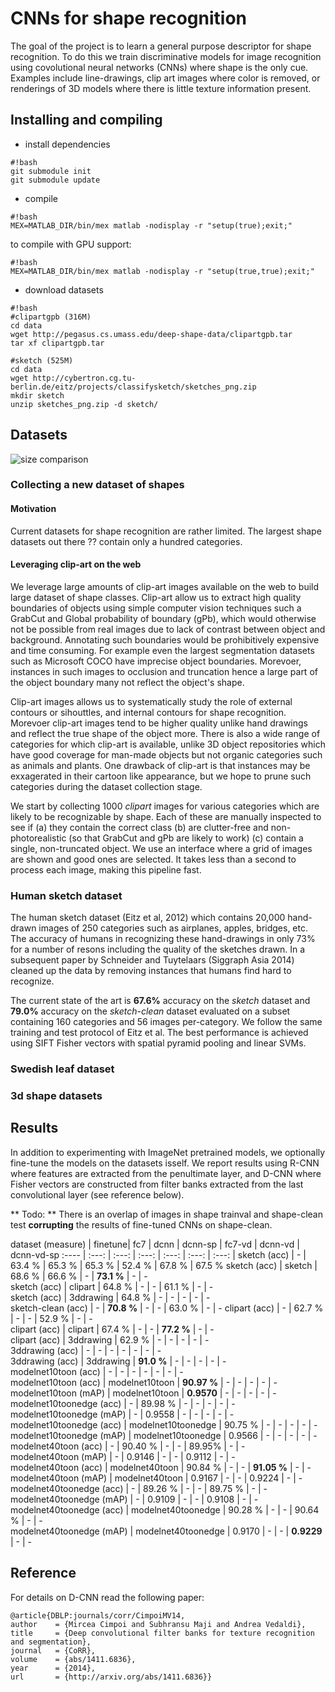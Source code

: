 # CNNs for shape recognition

The goal of the project is to learn a general purpose descriptor for shape recognition. To do this we train discriminative models for image recognition using covolutional neural networks (CNNs) where shape is the only cue. Examples include line-drawings, clip art images where color is removed, or renderings of 3D models where there is little texture information present. 

## Installing and compiling

* install dependencies
``` 
#!bash
git submodule init
git submodule update
```
* compile
``` 
#!bash
MEX=MATLAB_DIR/bin/mex matlab -nodisplay -r "setup(true);exit;"
```
to compile with GPU support: 
``` 
#!bash
MEX=MATLAB_DIR/bin/mex matlab -nodisplay -r "setup(true,true);exit;"
```
* download datasets 
```
#!bash
#clipartgpb (316M)
cd data
wget http://pegasus.cs.umass.edu/deep-shape-data/clipartgpb.tar
tar xf clipartgpb.tar

#sketch (525M)
cd data
wget http://cybertron.cg.tu-berlin.de/eitz/projects/classifysketch/sketches_png.zip
mkdir sketch
unzip sketches_png.zip -d sketch/
```
## Datasets
![size comparison](https://dl.dropboxusercontent.com/u/50473730/tmp/dataset.png)

### Collecting a new dataset of shapes

#### Motivation ####
Current datasets for shape recognition are rather limited. The largest shape datasets out there ?? contain only a hundred categories. 

#### Leveraging clip-art on the web ###
We leverage large amounts of clip-art images available on the web to build large dataset of shape classes. Clip-art allow us to extract high quality boundaries of objects using simple computer vision techniques such a GrabCut and Global probability of boundary (gPb), which would otherwise not be possible from real images due to lack of contrast between object and background. Annotating such boundaries would be prohibitively expensive and time consuming. For example even the largest segmentation datasets such as Microsoft COCO have imprecise object boundaries. Morevoer, instances in such images to occlusion and truncation hence a large part of the object boundary many not reflect the object's shape. 

Clip-art images allows us to systematically study the role of external contours or sihouttles, and internal contours for shape recognition. Morevoer clip-art images tend to be higher quality unlike hand drawings and reflect the true shape of the object more. There is also a wide range of categories for which clip-art is available, unlike 3D object repositories which have good coverage for man-made objects but not organic categories such as animals and plants. One drawback of clip-art is that instances may be exxagerated in their cartoon like appearance, but we hope to prune such categories during the dataset collection stage. 

We start by collecting 1000 _clipart_ images for various categories which are likely to be recognizable by shape. Each of these are manually inspected to see if (a) they contain the correct class (b) are clutter-free and non-photorealistic (so that GrabCut and gPb are likely to work) (c) contain a single, non-truncated object. We use an interface where a grid of images are shown and good ones are selected. It takes less than a second to process each image, making this pipeline fast.


### Human sketch dataset

The human sketch dataset (Eitz et al, 2012) which contains 20,000 hand-drawn images of 250 categories such as airplanes, apples, bridges, etc. The accuracy of humans in recognizing these hand-drawings in only 73% for a number of resons including the quality of the sketches drawn. In a subsequent paper by Schneider and Tuytelaars (Siggraph Asia 2014) cleaned up the data by removing instances that humans find hard to recognize.

The current state of the art is **67.6%** accuracy on the _sketch_ dataset and **79.0%** accuracy on the _sketch-clean_ dataset evaluated on a subset containing 160 categories and 56 images per-category. We follow the same training and test protocol of Eitz et al. The best performance is achieved using SIFT Fisher vectors with spatial pyramid pooling and linear SVMs. 

### Swedish leaf dataset

### 3d shape datasets

## Results

In addition to experimenting with ImageNet pretrained models, we optionally fine-tune the models on the datasets isself. We report results using R-CNN where features are extracted from the penultimate layer, and D-CNN where Fisher vectors are constructed from filter banks extracted from the last convolutional layer (see reference below).

** Todo: ** There is an overlap of images in shape trainval and shape-clean test **corrupting** the results of fine-tuned CNNs on shape-clean. 

 dataset (measure) | finetune| fc7 | dcnn | dcnn-sp | fc7-vd | dcnn-vd | dcnn-vd-sp
 :---- | :---: | :---: | :---: | :---: | :---: | :---: |
 sketch (acc) | - | 63.4 % | 65.3 % | 65.3 % | 52.4 % | 67.8 % | 67.5 % 
 sketch (acc) | sketch | 68.6 % | 66.6 % | - | **73.1 %** | - | -  
 sketch (acc) | clipart | 64.8 % | - | - | 61.1 % | - | -  
 sketch (acc) | 3ddrawing | 64.8 % | - | - | - | - | -  
 sketch-clean (acc) | - | **70.8 %** | - | - | 63.0 % | - | - 
 clipart (acc) | - | 62.7 % | - | - | 52.9 % | - | -  
 clipart (acc) | clipart | 67.4 % | - | - | **77.2 %** | - | -  
 clipart (acc) | 3ddrawing | 62.9 % | - | - | - | - | -  
 3ddrawing (acc) | - | - | - | - | - | - | -  
 3ddrawing (acc) | 3ddrawing | **91.0 %** | - | - | - | - | -  
 modelnet10toon (acc) | - | - | - | - | - | - | -  
 modelnet10toon (acc) | modelnet10toon | **90.97 %** | - | - | - | - | -  
 modelnet10toon (mAP) | modelnet10toon | **0.9570** | - | - | - | - | -  
 modelnet10toonedge (acc) | - | 89.98 % | - | - | - | - | -  
 modelnet10toonedge (mAP) | - | 0.9558 | - | - | - | - | -  
 modelnet10toonedge (acc) | modelnet10toonedge | 90.75 % | - | - | - | - | -  
 modelnet10toonedge (mAP) | modelnet10toonedge | 0.9566 | - | - | - | - | -  
 modelnet40toon (acc) | - | 90.40 % | - | - | 89.95% | - | -  
 modelnet40toon (mAP) | - | 0.9146 | - | - | 0.9112 | - | -  
 modelnet40toon (acc) | modelnet40toon | 90.84 % | - | - | **91.05 %** | - | -  
 modelnet40toon (mAP) | modelnet40toon | 0.9167 | - | - | 0.9224 | - | -  
 modelnet40toonedge (acc) | - | 89.26 % | - | - | 89.75 % | - | -  
 modelnet40toonedge (mAP) | - | 0.9109 | - | - | 0.9108 | - | -  
 modelnet40toonedge (acc) | modelnet40toonedge | 90.28 % | - | - | 90.64 % | - | -  
 modelnet40toonedge (mAP) | modelnet40toonedge | 0.9170 | - | - | **0.9229** | - | -  
 
## Reference

For details on D-CNN read the following paper:

	@article{DBLP:journals/corr/CimpoiMV14,
  	author    = {Mircea Cimpoi and Subhransu Maji and Andrea Vedaldi},
  	title     = {Deep convolutional filter banks for texture recognition and segmentation},
  	journal   = {CoRR},
  	volume    = {abs/1411.6836},
 	year      = {2014},
  	url       = {http://arxiv.org/abs/1411.6836}}